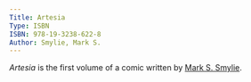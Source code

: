```yaml
---
Title: Artesia
Type: ISBN
ISBN: 978-19-3238-622-8
Author: Smylie, Mark S.
---
```


_Artesia_ is the first volume of a comic written by [Mark S. Smylie](/a/smylie-mark-s).
